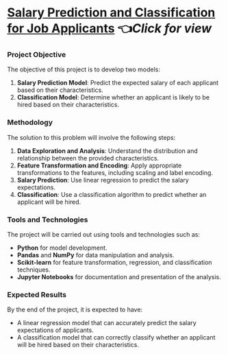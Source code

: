 # [Salary Prediction and Classification for Job Applicants](https://github.com/luismmachados/Portfolio_project/tree/main/Projects/Project_03/scripts/analysis.ipynb) 👈*Click for view*

### Project Objective

The objective of this project is to develop two models:

1. **Salary Prediction Model**: Predict the expected salary of each applicant based on their characteristics.
2. **Classification Model**: Determine whether an applicant is likely to be hired based on their characteristics.

### Methodology

The solution to this problem will involve the following steps:

1. **Data Exploration and Analysis**: Understand the distribution and relationship between the provided characteristics.
2. **Feature Transformation and Encoding**: Apply appropriate transformations to the features, including scaling and label encoding.
3. **Salary Prediction**: Use linear regression to predict the salary expectations.
4. **Classification**: Use a classification algorithm to predict whether an applicant will be hired.

### Tools and Technologies

The project will be carried out using tools and technologies such as:

- **Python** for model development.
- **Pandas** and **NumPy** for data manipulation and analysis.
- **Scikit-learn** for feature transformation, regression, and classification techniques.
- **Jupyter Notebooks** for documentation and presentation of the analysis.

### Expected Results

By the end of the project, it is expected to have:

- A linear regression model that can accurately predict the salary expectations of applicants.
- A classification model that can correctly classify whether an applicant will be hired based on their characteristics.
